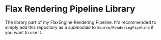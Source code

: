 # Flax Rendering Pipeline Library
The library part of my FlaxEngine Rendering Pipeline. 
It's recommended to simply add this repository as a *submodule* to `Source/RenderingPipeline` if you want to use it.
